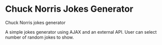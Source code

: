 # Chuck Norris Jokes Generator
Chuck Norris jokes generator

A simple jokes generator using AJAX and an external API. User can select number of random jokes to show.
